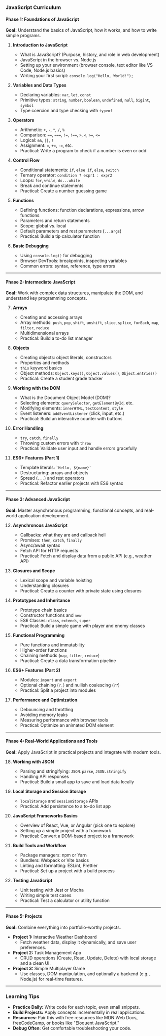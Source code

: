 ### JavaScript Curriculum

#### Phase 1: Foundations of JavaScript

**Goal:** Understand the basics of JavaScript, how it works, and how to write simple programs.

1. **Introduction to JavaScript**

   - What is JavaScript? (Purpose, history, and role in web development)
   - JavaScript in the browser vs. Node.js
   - Setting up your environment (browser console, text editor like VS Code, Node.js basics)
   - Writing your first script: `console.log("Hello, World!");`

2. **Variables and Data Types**

   - Declaring variables: `var`, `let`, `const`
   - Primitive types: `string`, `number`, `boolean`, `undefined`, `null`, `bigint`, `symbol`
   - Type coercion and type checking with `typeof`

3. **Operators**

   - Arithmetic: `+`, `-`, `*`, `/`, `%`
   - Comparison: `==`, `===`, `!=`, `!==`, `>`, `<`, `>=`, `<=`
   - Logical: `&&`, `||`, `!`
   - Assignment: `=`, `+=`, `-=`, etc.
   - Practical: Write a program to check if a number is even or odd

4. **Control Flow**

   - Conditional statements: `if`, `else if`, `else`, `switch`
   - Ternary operator: `condition ? expr1 : expr2`
   - Loops: `for`, `while`, `do...while`
   - Break and continue statements
   - Practical: Create a number guessing game

5. **Functions**

   - Defining functions: function declarations, expressions, arrow functions
   - Parameters and return statements
   - Scope: global vs. local
   - Default parameters and rest parameters (`...args`)
   - Practical: Build a tip calculator function

6. **Basic Debugging**
   - Using `console.log()` for debugging
   - Browser DevTools: breakpoints, inspecting variables
   - Common errors: syntax, reference, type errors

---

#### Phase 2: Intermediate JavaScript

**Goal:** Work with complex data structures, manipulate the DOM, and understand key programming concepts.

7. **Arrays**

   - Creating and accessing arrays
   - Array methods: `push`, `pop`, `shift`, `unshift`, `slice`, `splice`, `forEach`, `map`, `filter`, `reduce`
   - Multidimensional arrays
   - Practical: Build a to-do list manager

8. **Objects**

   - Creating objects: object literals, constructors
   - Properties and methods
   - `this` keyword basics
   - Object methods: `Object.keys()`, `Object.values()`, `Object.entries()`
   - Practical: Create a student grade tracker

9. **Working with the DOM**

   - What is the Document Object Model (DOM)?
   - Selecting elements: `querySelector`, `getElementById`, etc.
   - Modifying elements: `innerHTML`, `textContent`, `style`
   - Event listeners: `addEventListener` (click, input, etc.)
   - Practical: Build an interactive counter with buttons

10. **Error Handling**

    - `try`, `catch`, `finally`
    - Throwing custom errors with `throw`
    - Practical: Validate user input and handle errors gracefully

11. **ES6+ Features (Part 1)**
    - Template literals: `` `Hello, ${name}` ``
    - Destructuring: arrays and objects
    - Spread (`...`) and rest operators
    - Practical: Refactor earlier projects with ES6 syntax

---

#### Phase 3: Advanced JavaScript

**Goal:** Master asynchronous programming, functional concepts, and real-world application development.

12. **Asynchronous JavaScript**

    - Callbacks: what they are and callback hell
    - Promises: `then`, `catch`, `finally`
    - Async/await syntax
    - Fetch API for HTTP requests
    - Practical: Fetch and display data from a public API (e.g., weather API)

13. **Closures and Scope**

    - Lexical scope and variable hoisting
    - Understanding closures
    - Practical: Create a counter with private state using closures

14. **Prototypes and Inheritance**

    - Prototype chain basics
    - Constructor functions and `new`
    - ES6 Classes: `class`, `extends`, `super`
    - Practical: Build a simple game with player and enemy classes

15. **Functional Programming**

    - Pure functions and immutability
    - Higher-order functions
    - Chaining methods (`map`, `filter`, `reduce`)
    - Practical: Create a data transformation pipeline

16. **ES6+ Features (Part 2)**

    - Modules: `import` and `export`
    - Optional chaining (`?.`) and nullish coalescing (`??`)
    - Practical: Split a project into modules

17. **Performance and Optimization**
    - Debouncing and throttling
    - Avoiding memory leaks
    - Measuring performance with browser tools
    - Practical: Optimize an animated DOM element

---

#### Phase 4: Real-World Applications and Tools

**Goal:** Apply JavaScript in practical projects and integrate with modern tools.

18. **Working with JSON**

    - Parsing and stringifying: `JSON.parse`, `JSON.stringify`
    - Handling API responses
    - Practical: Build a small app to save and load data locally

19. **Local Storage and Session Storage**

    - `localStorage` and `sessionStorage` APIs
    - Practical: Add persistence to a to-do list app

20. **JavaScript Frameworks Basics**

    - Overview of React, Vue, or Angular (pick one to explore)
    - Setting up a simple project with a framework
    - Practical: Convert a DOM-based project to a framework

21. **Build Tools and Workflow**

    - Package managers: npm or Yarn
    - Bundlers: Webpack or Vite basics
    - Linting and formatting: ESLint, Prettier
    - Practical: Set up a project with a build process

22. **Testing JavaScript**
    - Unit testing with Jest or Mocha
    - Writing simple test cases
    - Practical: Test a calculator or utility function

---

#### Phase 5: Projects

**Goal:** Combine everything into portfolio-worthy projects.

- **Project 1:** Interactive Weather Dashboard
  - Fetch weather data, display it dynamically, and save user preferences.
- **Project 2:** Task Management App
  - CRUD operations (Create, Read, Update, Delete) with local storage and a clean UI.
- **Project 3:** Simple Multiplayer Game
  - Use classes, DOM manipulation, and optionally a backend (e.g., Node.js) for real-time features.

---

### Learning Tips

- **Practice Daily:** Write code for each topic, even small snippets.
- **Build Projects:** Apply concepts incrementally in real applications.
- **Resources:** Pair this with free resources like MDN Web Docs, freeCodeCamp, or books like "Eloquent JavaScript."
- **Debug Often:** Get comfortable troubleshooting your code.

